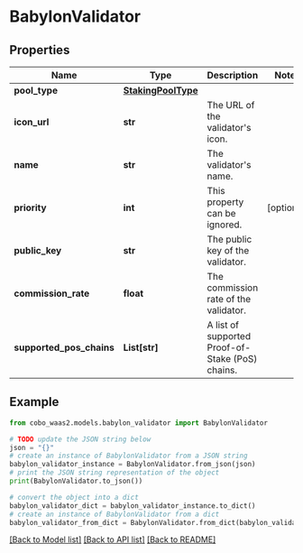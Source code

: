 # BabylonValidator


## Properties

Name | Type | Description | Notes
------------ | ------------- | ------------- | -------------
**pool_type** | [**StakingPoolType**](StakingPoolType.md) |  | 
**icon_url** | **str** | The URL of the validator&#39;s icon. | 
**name** | **str** | The validator&#39;s name. | 
**priority** | **int** | This property can be ignored. | [optional] 
**public_key** | **str** | The public key of the validator. | 
**commission_rate** | **float** | The commission rate of the validator. | 
**supported_pos_chains** | **List[str]** | A list of supported Proof-of-Stake (PoS) chains. | 

## Example

```python
from cobo_waas2.models.babylon_validator import BabylonValidator

# TODO update the JSON string below
json = "{}"
# create an instance of BabylonValidator from a JSON string
babylon_validator_instance = BabylonValidator.from_json(json)
# print the JSON string representation of the object
print(BabylonValidator.to_json())

# convert the object into a dict
babylon_validator_dict = babylon_validator_instance.to_dict()
# create an instance of BabylonValidator from a dict
babylon_validator_from_dict = BabylonValidator.from_dict(babylon_validator_dict)
```
[[Back to Model list]](../README.md#documentation-for-models) [[Back to API list]](../README.md#documentation-for-api-endpoints) [[Back to README]](../README.md)


